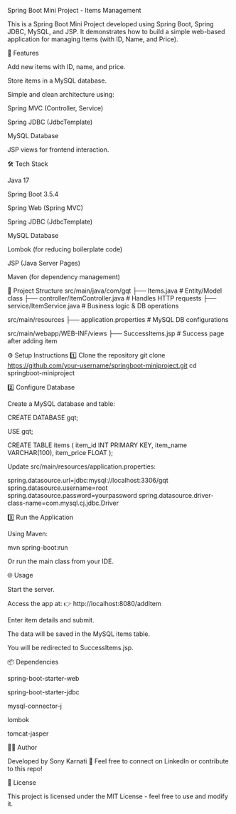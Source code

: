 Spring Boot Mini Project - Items Management

This is a Spring Boot Mini Project developed using Spring Boot, Spring JDBC, MySQL, and JSP.
It demonstrates how to build a simple web-based application for managing Items (with ID, Name, and Price).

🚀 Features

Add new items with ID, name, and price.

Store items in a MySQL database.

Simple and clean architecture using:

Spring MVC (Controller, Service)

Spring JDBC (JdbcTemplate)

MySQL Database

JSP views for frontend interaction.

🛠️ Tech Stack

Java 17

Spring Boot 3.5.4

Spring Web (Spring MVC)

Spring JDBC (JdbcTemplate)

MySQL Database

Lombok (for reducing boilerplate code)

JSP (Java Server Pages)

Maven (for dependency management)

📂 Project Structure
src/main/java/com/gqt
    ├── Items.java                        # Entity/Model class
    ├── controller/ItemController.java    # Handles HTTP requests
    ├── service/ItemService.java          # Business logic & DB operations

src/main/resources
    ├── application.properties            # MySQL DB configurations

src/main/webapp/WEB-INF/views
    ├── SuccessItems.jsp                  # Success page after adding item

⚙️ Setup Instructions
1️⃣ Clone the repository
git clone https://github.com/your-username/springboot-miniproject.git
cd springboot-miniproject

2️⃣ Configure Database

Create a MySQL database and table:

CREATE DATABASE gqt;

USE gqt;

CREATE TABLE items (
    item_id INT PRIMARY KEY,
    item_name VARCHAR(100),
    item_price FLOAT
);


Update src/main/resources/application.properties:

spring.datasource.url=jdbc:mysql://localhost:3306/gqt
spring.datasource.username=root
spring.datasource.password=yourpassword
spring.datasource.driver-class-name=com.mysql.cj.jdbc.Driver

3️⃣ Run the Application

Using Maven:

mvn spring-boot:run


Or run the main class from your IDE.

🌐 Usage

Start the server.

Access the app at:
👉 http://localhost:8080/addItem

Enter item details and submit.

The data will be saved in the MySQL items table.

You will be redirected to SuccessItems.jsp.

📦 Dependencies

spring-boot-starter-web

spring-boot-starter-jdbc

mysql-connector-j

lombok

tomcat-jasper

👨‍💻 Author

Developed by Sony Karnati
📧 Feel free to connect on LinkedIn
 or contribute to this repo!

📝 License

This project is licensed under the MIT License - feel free to use and modify it.

